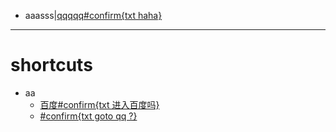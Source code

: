 - aaasss|[qqqqq#confirm{txt haha}](https://q{{q}}.com)
		
***


# shortcuts
- aa
	- [百度#confirm{txt 进入百度吗}](https://bai{{du}}.com)
	- [#confirm{txt goto qq ?}](https://qq.com)